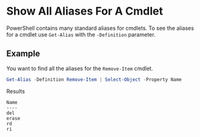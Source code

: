# Show All Aliases For A Cmdlet

PowerShell contains many standard aliases for cmdlets.
To see the aliases for a cmdlet use `Get-Alias` with the `-Definition` parameter.

## Example

You want to find all the aliases for the `Remove-Item` cmdlet.

```powershell
Get-Alias -Definition Remove-Item | Select-Object -Property Name
````

Results

```text
Name
----
del
erase
rd
ri
```
